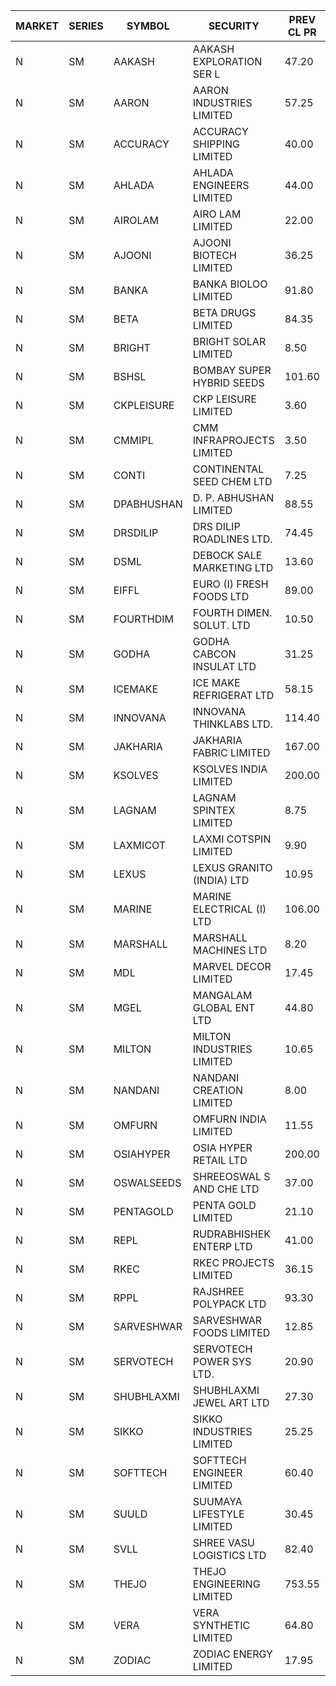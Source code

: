 


| MARKET | SERIES | SYMBOL | SECURITY | PREV CL PR | OPEN PRICE | HIGH PRICE | LOW PRICE | CLOSE PRICE | NET TRDVAL | NET TRDQTY | CORP IND | HI 52 WK | LO 52 WK |
| ----- | ----- | ----- | ----- | ----- | ----- | ----- | ----- | ----- | ----- | ----- | ----- | ----- | ----- |
| N | SM | AAKASH | AAKASH EXPLORATION SER L | 47.20 | 49.00 | 49.00 | 49.00 | 49.00 | 147000.00 | 3000 |  | 87.80 | 13.95 |
| N | SM | AARON | AARON INDUSTRIES LIMITED | 57.25 | 55.60 | 57.00 | 55.60 | 57.00 | 935550.00 | 16500 |  | 58.00 | 40.00 |
| N | SM | ACCURACY | ACCURACY SHIPPING LIMITED | 40.00 | 40.00 | 40.00 | 39.10 | 39.10 | 126560.00 | 3200 |  | 42.60 | 12.35 |
| N | SM | AHLADA | AHLADA ENGINEERS LIMITED | 44.00 | 43.20 | 43.25 | 43.15 | 43.25 | 864650.00 | 20000 |  | 69.95 | 36.30 |
| N | SM | AIROLAM | AIRO LAM LIMITED | 22.00 | 22.00 | 22.00 | 22.00 | 22.00 | 594000.00 | 27000 |  | 32.95 | 14.45 |
| N | SM | AJOONI | AJOONI BIOTECH LIMITED | 36.25 | 34.90 | 36.00 | 34.90 | 35.95 | 858000.00 | 24000 |  | 36.50 | 6.35 |
| N | SM | BANKA | BANKA BIOLOO LIMITED | 91.80 | 95.90 | 95.90 | 94.90 | 95.50 | 1374600.00 | 14400 |  | 102.00 | 56.75 |
| N | SM | BETA | BETA DRUGS LIMITED | 84.35 | 82.00 | 88.85 | 82.00 | 88.85 | 4623760.00 | 54400 |  | 104.60 | 37.00 |
| N | SM | BRIGHT | BRIGHT SOLAR LIMITED | 8.50 | 8.10 | 8.10 | 8.10 | 8.10 | 121500.00 | 15000 |  | 19.90 | 4.70 |
| N | SM | BSHSL | BOMBAY SUPER HYBRID SEEDS | 101.60 | 102.00 | 102.00 | 102.00 | 102.00 | 163200.00 | 1600 |  | 134.05 | 85.70 |
| N | SM | CKPLEISURE | CKP LEISURE LIMITED | 3.60 | 3.60 | 3.60 | 3.60 | 3.60 | 14400.00 | 4000 |  | 7.55 | 3.15 |
| N | SM | CMMIPL | CMM INFRAPROJECTS LIMITED | 3.50 | 3.35 | 3.35 | 3.35 | 3.35 | 20100.00 | 6000 |  | 9.25 | 2.40 |
| N | SM | CONTI | CONTINENTAL SEED CHEM LTD | 7.25 | 7.60 | 7.60 | 7.60 | 7.60 | 126654.00 | 16665 |  | 102.20 | 5.55 |
| N | SM | DPABHUSHAN | D. P. ABHUSHAN LIMITED | 88.55 | 84.15 | 84.15 | 84.15 | 84.15 | 336600.00 | 4000 |  | 91.00 | 37.50 |
| N | SM | DRSDILIP | DRS DILIP ROADLINES LTD. | 74.45 | 74.45 | 74.45 | 69.05 | 69.05 | 6298960.00 | 86400 |  | 78.00 | 60.00 |
| N | SM | DSML | DEBOCK SALE MARKETING LTD | 13.60 | 12.95 | 12.95 | 12.95 | 12.95 | 77700.00 | 6000 |  | 13.60 | 3.50 |
| N | SM | EIFFL | EURO (I) FRESH FOODS LTD | 89.00 | 90.00 | 91.50 | 90.00 | 91.50 | 145200.00 | 1600 |  | 131.00 | 71.00 |
| N | SM | FOURTHDIM | FOURTH DIMEN. SOLUT. LTD | 10.50 | 10.50 | 11.00 | 10.50 | 11.00 | 32000.00 | 3000 |  | 16.25 | 5.30 |
| N | SM | GODHA | GODHA CABCON INSULAT LTD | 31.25 | 30.00 | 30.00 | 30.00 | 30.00 | 120000.00 | 4000 |  | 31.35 | 10.95 |
| N | SM | ICEMAKE | ICE MAKE REFRIGERAT LTD | 58.15 | 56.60 | 57.85 | 55.25 | 55.25 | 1566000.00 | 28000 |  | 65.50 | 25.65 |
| N | SM | INNOVANA | INNOVANA THINKLABS LTD. | 114.40 | 108.70 | 111.50 | 108.70 | 108.85 | 329050.00 | 3000 |  | 326.40 | 73.05 |
| N | SM | JAKHARIA | JAKHARIA FABRIC LIMITED | 167.00 | 159.20 | 159.20 | 159.20 | 159.20 | 127360.00 | 800 |  | 207.00 | 148.25 |
| N | SM | KSOLVES | KSOLVES INDIA LIMITED | 200.00 | 185.00 | 200.00 | 185.00 | 200.00 | 462000.00 | 2400 |  | 234.00 | 102.05 |
| N | SM | LAGNAM | LAGNAM SPINTEX LIMITED | 8.75 | 8.75 | 8.75 | 8.75 | 8.75 | 26250.00 | 3000 |  | 12.50 | 7.05 |
| N | SM | LAXMICOT | LAXMI COTSPIN LIMITED | 9.90 | 9.90 | 9.90 | 9.90 | 9.90 | 59400.00 | 6000 |  | 13.55 | 5.80 |
| N | SM | LEXUS | LEXUS GRANITO (INDIA) LTD | 10.95 | 10.45 | 11.45 | 10.45 | 11.00 | 88350.00 | 8000 |  | 17.35 | 4.55 |
| N | SM | MARINE | MARINE ELECTRICAL (I) LTD | 106.00 | 110.00 | 125.50 | 109.10 | 116.20 | 24377300.00 | 210000 |  | 125.50 | 78.00 |
| N | SM | MARSHALL | MARSHALL MACHINES LTD | 8.20 | 8.20 | 8.55 | 8.20 | 8.55 | 100650.00 | 12000 |  | 24.45 | 4.85 |
| N | SM | MDL | MARVEL DECOR LIMITED | 17.45 | 18.25 | 18.25 | 18.25 | 18.25 | 109500.00 | 6000 |  | 30.00 | 13.90 |
| N | SM | MGEL | MANGALAM GLOBAL ENT LTD | 44.80 | 42.20 | 42.20 | 42.10 | 42.15 | 379350.00 | 9000 |  | 65.10 | 42.10 |
| N | SM | MILTON | MILTON INDUSTRIES LIMITED | 10.65 | 10.70 | 10.70 | 10.40 | 10.40 | 185900.00 | 17600 |  | 16.35 | 7.00 |
| N | SM | NANDANI | NANDANI CREATION LIMITED | 8.00 | 8.40 | 8.40 | 8.00 | 8.40 | 164000.00 | 20000 |  | 11.15 | 5.50 |
| N | SM | OMFURN | OMFURN INDIA LIMITED | 11.55 | 11.00 | 11.00 | 11.00 | 11.00 | 66000.00 | 6000 |  | 15.75 | 4.50 |
| N | SM | OSIAHYPER | OSIA HYPER RETAIL LTD | 200.00 | 235.00 | 235.00 | 235.00 | 235.00 | 94000.00 | 400 |  | 325.00 | 200.00 |
| N | SM | OSWALSEEDS | SHREEOSWAL S AND CHE LTD | 37.00 | 38.40 | 38.50 | 38.40 | 38.45 | 307600.00 | 8000 |  | 46.75 | 21.80 |
| N | SM | PENTAGOLD | PENTA GOLD LIMITED | 21.10 | 20.10 | 20.10 | 20.10 | 20.10 | 120600.00 | 6000 |  | 43.75 | 15.40 |
| N | SM | REPL | RUDRABHISHEK ENTERP LTD | 41.00 | 38.95 | 40.00 | 38.95 | 39.10 | 1305750.00 | 33000 |  | 43.45 | 20.60 |
| N | SM | RKEC | RKEC PROJECTS LIMITED | 36.15 | 36.15 | 36.15 | 36.15 | 36.15 | 36150.00 | 1000 |  | 66.65 | 26.20 |
| N | SM | RPPL | RAJSHREE POLYPACK LTD | 93.30 | 88.65 | 88.65 | 88.65 | 88.65 | 88650.00 | 1000 |  | 101.80 | 47.75 |
| N | SM | SARVESHWAR | SARVESHWAR FOODS LIMITED | 12.85 | 12.25 | 12.25 | 12.25 | 12.25 | 98000.00 | 8000 |  | 38.00 | 8.45 |
| N | SM | SERVOTECH | SERVOTECH POWER SYS LTD. | 20.90 | 21.30 | 21.30 | 21.30 | 21.30 | 85200.00 | 4000 |  | 21.50 | 6.50 |
| N | SM | SHUBHLAXMI | SHUBHLAXMI JEWEL ART LTD | 27.30 | 26.00 | 26.15 | 25.95 | 26.00 | 130050.00 | 5000 |  | 178.00 | 16.30 |
| N | SM | SIKKO | SIKKO INDUSTRIES LIMITED | 25.25 | 25.20 | 25.20 | 25.20 | 25.20 | 100800.00 | 4000 |  | 33.80 | 18.00 |
| N | SM | SOFTTECH | SOFTTECH ENGINEER LIMITED | 60.40 | 59.00 | 61.95 | 57.40 | 61.00 | 1123280.00 | 19200 |  | 76.25 | 32.45 |
| N | SM | SUULD | SUUMAYA LIFESTYLE LIMITED | 30.45 | 31.75 | 31.80 | 31.75 | 31.80 | 2797600.00 | 88000 |  | 41.00 | 17.55 |
| N | SM | SVLL | SHREE VASU LOGISTICS LTD | 82.40 | 82.60 | 82.60 | 82.60 | 82.60 | 82600.00 | 1000 |  | 126.35 | 70.00 |
| N | SM | THEJO | THEJO ENGINEERING LIMITED | 753.55 | 778.00 | 787.00 | 716.00 | 772.65 | 7656550.00 | 10000 |  | 787.00 | 350.55 |
| N | SM | VERA | VERA SYNTHETIC LIMITED | 64.80 | 62.10 | 62.40 | 62.10 | 62.40 | 186750.00 | 3000 |  | 150.00 | 57.65 |
| N | SM | ZODIAC | ZODIAC ENERGY LIMITED | 17.95 | 17.20 | 17.20 | 17.20 | 17.20 | 34400.00 | 2000 |  | 27.50 | 11.25 |



